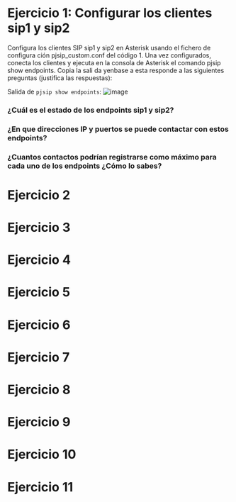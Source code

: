 # Ejercicio 1: Configurar los clientes sip1 y sip2

Configura los clientes SIP sip1 y sip2 en Asterisk usando el fichero de configura
ción pjsip_custom.conf del código 1. Una vez configurados, conecta los clientes y
 ejecuta en la consola de Asterisk el comando pjsip show endpoints. Copia la sali
da yenbase a esta responde a las siguientes preguntas (justifica las respuestas):

Salida de `pjsip show endpoints`:
![image](https://github.com/user-attachments/assets/70598723-0d30-4471-a50f-42ec4327e8e8)

### ¿Cuál es el estado de los endpoints sip1 y sip2?


### ¿En que direcciones IP y puertos se puede contactar con estos endpoints?

### ¿Cuantos contactos podrían registrarse como máximo para cada uno de los endpoints ¿Cómo lo sabes?

# Ejercicio 2
# Ejercicio 3
# Ejercicio 4
# Ejercicio 5
# Ejercicio 6
# Ejercicio 7
# Ejercicio 8
# Ejercicio 9
# Ejercicio 10
# Ejercicio 11
